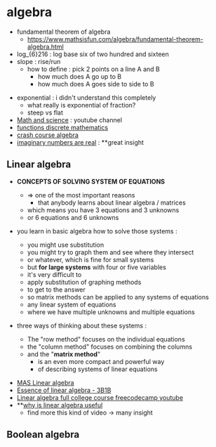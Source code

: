 # algebra

-   fundamental theorem of algebra
    -   https://www.mathsisfun.com/algebra/fundamental-theorem-algebra.html
-   log\_{6}216 : log base six of two hundred and sixteen
-   slope : rise/run
    -   how to define : pick 2 points on a line A and B
        -   how much does A go up to B
        -   how much does A goes side to side to B

*   exponential : i didn't understand this completely
    -   what really is exponential of fraction?
    -   steep vs flat
*   [Math and science](Math-and-science) : youtube channel
*   [functions discrete mathematics](functions-discrete-mathematics)
*   [crash course algebra](crash-course-algebra)
*   [imaginary numbers are real](imaginary-numbers-are-real) : \*\*great insight

## Linear algebra

-   **CONCEPTS OF SOLVING SYSTEM OF EQUATIONS**
    -   => one of the most important reasons
        -   that anybody learns about linear algebra / matrices
    -   which means you have 3 equations and 3 unknowns
    -   or 6 equations and 6 unknowns
-   you learn in basic algebra how to solve those systems :

    -   you might use substitution
    -   you might try to graph them and see where they intersect
    -   or whatever, which is fine for small systems
    -   but **for large systems** with four or five variables
    -   it's very difficult to
    -   apply substitution of graphing methods
    -   to get to the answer
    -   so matrix methods can be applied to any systems of equations
    -   any linear system of equations
    -   where we have multiple unknowns and multiple equations

-   three ways of thinking about these systems :
    -   The "row method" focuses on the individual equations
    -   the "column method" focuses on combining the columns
    *   and the "**matrix method**"
        -   is an even more compact and powerful way
        -   of describing systems of linear equations

*   [MAS Linear algebra](MAS-Linear-algebra)
*   [Essence of linear algebra - 3B1B](Essence-of-linear-algebra)
*   [Linear algebra full college course freecodecamp youtube](Linear-algebra-full-college-course-freecodecamp-youtube)
*   \*\*[why is linear algebra useful](why-is-linear-algebra-useful)
    -   find more this kind of video -> many insight

## Boolean algebra
